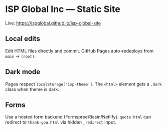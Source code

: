 # ISP Global Inc — Static Site

Live: https://ispglobal.github.io/isp-global-site

## Local edits
Edit HTML files directly and commit. GitHub Pages auto-redeploys from `main` → `(root)`.

## Dark mode
Pages respect `localStorage['isp-theme']`. The `<html>` element gets a `.dark` class when theme is dark.

## Forms
Use a hosted form backend (Formspree/Basin/Netlify). `quote.html` can redirect to `thank-you.html` via hidden `_redirect` input.
